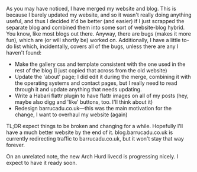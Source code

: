 As you may have noticed, I have merged my website and blog. This is because I barely updated my website, and so it wasn't really doing anything useful, and thus I decided it'd be better (and easier) if I just scrapped the separate blog and combined them into some sort of website-blog hybrid. You know, like most blogs out there. Anyway, there are bugs (makes it more fun), which are (or will shortly be) worked on. Additionally, I have a little to-do list which, incidentally, covers all of the bugs, unless there are any I haven't found:

 * Make the gallery css and template consistent with the one used in the rest of the blog (I just copied that across from the old website)
 * Update the 'about' page; I did edit it during the merge, combining it with the operating systems and contact pages, but I really need to read through it and update anything that needs updating.
 * Write a Habari flattr plugin  to have flattr images on all of my posts (hey, maybe also digg and 'like' buttons, too. I'll think about it)
 * Redesign barrucadu.co.uk—this was the main motivation for the change, I want to overhaul my website (again)

TL;DR expect things to be broken and changing for a while. Hopefully I'll have a much better website by the end of it. blog.barrucadu.co.uk is currently redirecting traffic to barrucadu.co.uk, but it won't stay that way forever.

On an unrelated note, the new Arch Hurd livecd is progressing nicely. I expect to have it ready soon.
